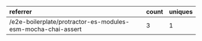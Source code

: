 | referrer                                                     | count | uniques |
| :----------------------------------------------------------- | :---- | :------ |
| /e2e-boilerplate/protractor-es-modules-esm-mocha-chai-assert | 3     | 1       |